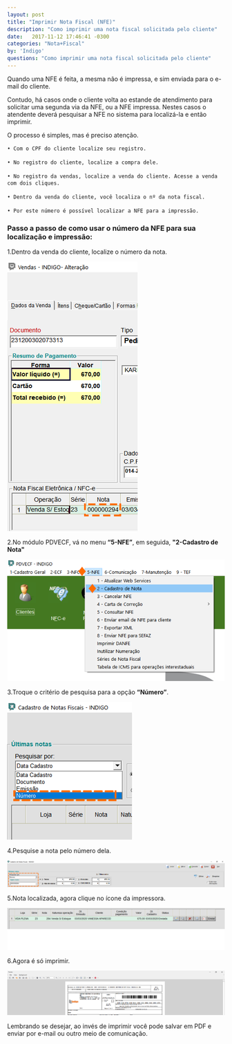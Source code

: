 ```yaml
---
layout: post
title: "Imprimir Nota Fiscal (NFE)"
description: "Como imprimir uma nota fiscal solicitada pelo cliente"
date:   2017-11-12 17:46:41 -0300
categories: "Nota+Fiscal"
by: 'Indigo'
questions: "Como imprimir uma nota fiscal solicitada pelo cliente"
---
```


Quando uma NFE é feita, a mesma não é impressa, e sim enviada para o e-mail do cliente.

Contudo, há casos onde o cliente volta ao estande de atendimento para solicitar uma segunda via da NFE, ou a NFE impressa.
Nestes casos o atendente deverá pesquisar a NFE no sistema para localizá-la e então imprimir.

O processo é simples, mas é preciso atenção.

    • Com o CPF do cliente localize seu registro.

    • No registro do cliente, localize a compra dele.

    • No registro da vendas, localize a venda do cliente. Acesse a venda com dois cliques.

    • Dentro da venda do cliente, você localiza o nº da nota fiscal.
    
    • Por este número é possível localizar a NFE para a impressão.

### Passo a passo de como usar o número da NFE para sua localização e impressão:

1.Dentro da venda do cliente, localize o número da nota.

  ![](../../assets/img/notasfiscais/-04/01.gif)

2.No módulo PDVECF, vá no menu **“5-NFE”**, em seguida, **"2-Cadastro de Nota"**

  ![](../../assets/img/notasfiscais/-04/02.png)

3.Troque o critério de pesquisa para a opção **“Número”**.

  ![](../../assets/img/notasfiscais/-04/03.png)

4.Pesquise a nota pelo número dela.

  ![](../../assets/img/notasfiscais/-04/04.gif)

5.Nota localizada, agora clique no ícone da impressora.

  ![](../../assets/img/notasfiscais/-04/05.gif)

6.Agora é só imprimir.

  ![](../../assets/img/notasfiscais/-04/06.gif)

Lembrando se desejar, ao invés de imprimir você pode salvar em PDF e enviar por e-mail ou outro meio de comunicação.
